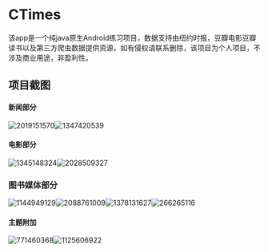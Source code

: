 # CTimes 

该app是一个纯java原生Android练习项目，数据支持由纽约时报，豆瓣电影豆瓣读书以及第三方爬虫数据提供资源，如有侵权请联系删除，该项目为个人项目，不涉及商业用途，非盈利性。

## 项目截图

#### 新闻部分

![2019151570](./screenshot/2019151570.jpg)![1347420539](./screenshot/1347420539.jpg)

#### 电影部分
![1345148324](./screenshot/1345148324.jpg/)![2028509327](./screenshot/2028509327.jpg)

### 图书媒体部分

![1144949129](./screenshot/1144949129.jpg)![2088761009](./screenshot/2088761009.jpg)![1378131627](./screenshot/1378131627.jpg)![266265116](./screenshot/266265116.jpg)

#### 主题附加
![771460368](./screenshot/771460368.jpg)![1125606922](./screenshot/1125606922.jpg)
